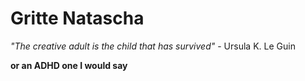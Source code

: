 # Gritte Natascha

*"The creative adult is the child that has survived"* - Ursula K. Le Guin  
  
**or an ADHD one I would say** 
